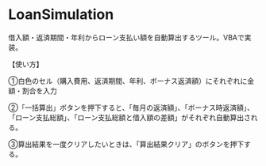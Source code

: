 # LoanSimulation
借入額・返済期間・年利からローン支払い額を自動算出するツール。VBAで実装。

【使い方】

①白色のセル（購入費用、返済期間、年利、ボーナス返済額）にそれぞれに金額・割合を入力

②「一括算出」ボタンを押下すると、「毎月の返済額」、「ボーナス時返済額」、「ローン支払総額」、「ローン支払総額と借入額の差額」がそれぞれ自動算出される。

③算出結果を一度クリアしたいときは、「算出結果クリア」のボタンを押下する。
